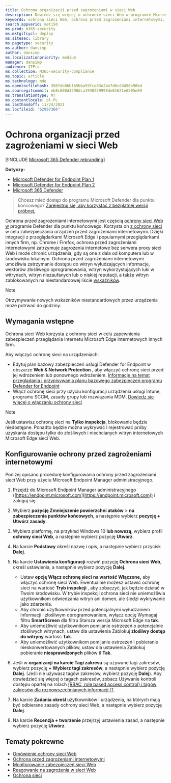 ```yaml
---
title: Ochrona organizacji przed zagrożeniami w sieci Web
description: Dowiedz się więcej o ochronie sieci Web w programie Microsoft Defender dla punktu końcowego i o tym, jak może chronić Twoją organizację.
keywords: ochrona sieci Web, ochrona przed zagrożeniami internetowymi, przeglądanie Internetu, zabezpieczenia, wyłudzanie informacji, złośliwe oprogramowanie, exploit, witryny internetowe, ochrona sieci, Edge, Internet Explorer, Chrome, Firefox, przeglądarka internetowa
search.appverid: met150
ms.prod: m365-security
ms.mktglfcycl: deploy
ms.sitesec: library
ms.pagetype: security
ms.author: dansimp
author: dansimp
ms.localizationpriority: medium
manager: dansimp
audience: ITPro
ms.collection: M365-security-compliance
ms.topic: article
ms.technology: mde
ms.openlocfilehash: 398fdb8bbfb5bba59fce83e24e7d6cdd496e90bd
ms.sourcegitcommit: eb8c600d3298dca1940259998de61621e6505e69
ms.translationtype: MT
ms.contentlocale: pl-PL
ms.lasthandoff: 11/24/2021
ms.locfileid: "62997366"
---
```

# <a name="protect-your-organization-against-web-threats"></a>Ochrona organizacji przed zagrożeniami w sieci Web

[!INCLUDE [Microsoft 365 Defender rebranding](../../includes/microsoft-defender.md)]

**Dotyczy:**
- [Microsoft Defender for Endpoint Plan 1](https://go.microsoft.com/fwlink/p/?linkid=2154037)
- [Microsoft Defender for Endpoint Plan 2](https://go.microsoft.com/fwlink/p/?linkid=2154037)
- [Microsoft 365 Defender](https://go.microsoft.com/fwlink/?linkid=2118804)

> Chcesz mieć dostęp do programu Microsoft Defender dla punktu końcowego? [Zarejestruj się, aby korzystać z bezpłatnej wersji próbnej.](https://signup.microsoft.com/create-account/signup?products=7f379fee-c4f9-4278-b0a1-e4c8c2fcdf7e&ru=https://aka.ms/MDEp2OpenTrial?ocid=docs-wdatp-main-abovefoldlink&rtc=1)

Ochrona przed zagrożeniami internetowymi jest częścią [ochrony sieci Web w](web-protection-overview.md) programie Defender dla punktu końcowego. Korzysta on [z ochrony sieci](network-protection.md) w celu zabezpieczania urządzeń przed zagrożeniami internetowymi. Dzięki integracji z przeglądarkami Microsoft Edge i popularnymi przeglądarkami innych firm, np. Chrome i Firefox, ochrona przed zagrożeniami internetowymi zatrzymuje zagrożenia internetowe bez serwera proxy sieci Web i może chronić urządzenia, gdy są one z dala od komputera lub w środowisku lokalnym. Ochrona przed zagrożeniami internetowymi umożliwia zatrzymanie dostępu do witryn wyłudzających informacje, wektorów złośliwego oprogramowania, witryn wykorzystujących luki w witrynach, witryn niezaufanych lub o niskiej reputacji, a także witryn zablokowanych na niestandardowej liście [wskaźników](manage-indicators.md).

> [!NOTE]
> Otrzymywanie nowych wskaźników niestandardowych przez urządzenia może potrwać do godziny.

## <a name="prerequisites"></a>Wymagania wstępne

Ochrona sieci Web korzysta z ochrony sieci w celu zapewnienia zabezpieczeń przeglądania Internetu Microsoft Edge internetowych innych firm.

Aby włączyć ochronę sieci na urządzeniach:

- Edytuj plan bazowy zabezpieczeń usługi Defender for Endpoint w obszarze **Web & Network Protection** , aby włączyć ochronę sieci przed jej wdrożeniem lub ponownego wdrożeniem. [Informacje na temat przeglądania i przypisywania planu bazowego zabezpieczeń programu Defender for Endpoint](configure-machines-security-baseline.md#review-and-assign-the-microsoft-defender-for-endpoint-security-baseline)
- Włącz ochronę sieci przy użyciu konfiguracji urządzenia usługi Intune, programu SCCM, zasady grupy lub rozwiązania MDM. [Dowiedz się więcej o włączaniu ochrony sieci](enable-network-protection.md)

> [!NOTE]
> Jeśli ustawisz ochronę sieci na **Tylko inspekcja**, blokowanie będzie niedostępne. Ponadto będzie można wykrywać i rejestrować próby uzyskania dostępu tylko do złośliwych i niechcianych witryn internetowych Microsoft Edge sieci Web.

## <a name="configure-web-threat-protection"></a>Konfigurowanie ochrony przed zagrożeniami internetowymi

Poniżej opisano procedurę konfigurowania ochrony przed zagrożeniami sieci Web przy użyciu Microsoft Endpoint Manager administracyjnego.

1. Przejdź do Microsoft Endpoint Manager administracyjnego ([https://endpoint.microsoft.com](https://endpoint.microsoft.com)) i zaloguj się.
 
2. Wybierz **pozycję Zmniejszenie powierzchni ataków** \> **na zabezpieczenia punktów końcowych**, a następnie wybierz **pozycję + Utwórz zasady**.

3. Wybierz platformę, na przykład Windows 10 **lub nowszą**, wybierz profil **ochrony sieci Web**, a następnie wybierz pozycję **Utwórz**. 

4. Na karcie **Podstawy** określ nazwę i opis, a następnie wybierz przycisk **Dalej**.

5. Na karcie **Ustawienia konfiguracji** rozwiń pozycję **Ochrona sieci Web**, określ ustawienia, a następnie wybierz pozycję **Dalej**.

   - Ustaw **opcję Włącz ochronę sieci** **na wartość Włączone,** aby włączyć ochronę sieci Web. Ewentualnie możesz ustawić ochronę sieci na wartość **Tryb inspekcji** , aby zobaczyć, jak będzie działać w Twoim środowisku. W trybie inspekcji ochrona sieci nie uniemożliwia użytkownikom odwiedzania witryn ani domen, ale śledzi wykrywanie jako zdarzenia. 
   - Aby chronić użytkowników przed potencjalnymi wyłudzaniem informacji i złośliwym oprogramowaniem, wyłącz opcję Wymagaj filtru **SmartScreen** dla filtru Starsza wersja Microsoft Edge na **tak**.
   - Aby uniemożliwić użytkownikom pomijanie ostrzeżeń o potencjalnie złośliwych witrynach, ustaw dla ustawienia Zablokuj **złośliwy dostęp do witryny** wartość **Tak**.
   - Aby uniemożliwić użytkownikom pomijanie ostrzeżeń i pobieranie nieskonwertowanych plików, ustaw dla ustawienia Zablokuj pobieranie **niesprawdzonych** plików tl **Tak**. 

6. Jeśli w **organizacji na karcie Tagi zakresu** są używane tagi zakresów, wybierz pozycję **+ Wybierz tagi zakresów**, a następnie wybierz pozycję **Dalej**. (Jeśli nie używasz tagów zakresów, wybierz pozycję **Dalej**). Aby dowiedzieć się więcej o tagach zakresów, zobacz Używanie kontroli dostępu opartej na rolach [(RBAC, role based access control) i tagów zakresów dla rozpowszechnianych informacji IT](/mem/intune/fundamentals/scope-tags).

7. Na karcie **Zadania określ** użytkowników i urządzenia, na których mają być odbierane zasady ochrony sieci Web, a następnie wybierz pozycję **Dalej**.

8. Na karcie **Recenzja + tworzenie** przejrzyj ustawienia zasad, a następnie wybierz pozycję **Utwórz**.

## <a name="related-topics"></a>Tematy pokrewne

- [Omówienie ochrony sieci Web](web-protection-overview.md)
- [Ochrona przed zagrożeniami internetowymi](web-threat-protection.md)
- [Monitorowanie zabezpieczeń sieci Web](web-protection-monitoring.md)
- [Reagowanie na zagrożenia w sieci Web](web-protection-response.md)
- [Ochrona sieci](network-protection.md)
